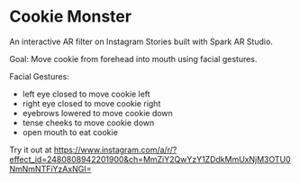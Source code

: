 # Cookie Monster

An interactive AR filter on Instagram Stories built with Spark AR Studio.

Goal: Move cookie from forehead into mouth using facial gestures.

Facial Gestures:
- left eye closed to move cookie left
- right eye closed to move cookie right
- eyebrows lowered to move cookie down
- tense cheeks to move cookie down
- open mouth to eat cookie

Try it out at https://www.instagram.com/a/r/?effect_id=2480808942201900&ch=MmZiY2QwYzY1ZDdkMmUxNjM3OTU0NmNmNTFiYzAxNGI=
